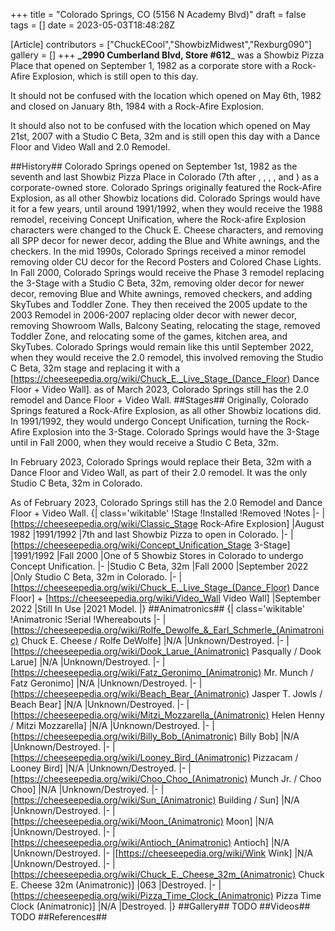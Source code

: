 +++
title = "Colorado Springs, CO (5156 N Academy Blvd)"
draft = false
tags = []
date = 2023-05-03T18:48:28Z

[Article]
contributors = ["ChuckECool","ShowbizMidwest","Rexburg090"]
gallery = []
+++
**_2990 Cumberland Blvd, Store #612**_ was a Showbiz Pizza Place that opened on September 1, 1982 as a corporate store with a Rock-Afire Explosion, which is still open to this day.

It should not be confused with the  location which opened on May 6th, 1982 and closed on January 8th, 1984 with a Rock-Afire Explosion.

It should also not to be confused with the  location which opened on May 21st, 2007 with a Studio C Beta, 32m and is still open this day with a Dance Floor and Video Wall and 2.0 Remodel.

##History##
Colorado Springs opened on September 1st, 1982 as the seventh and last Showbiz Pizza Place in Colorado (7th after , , , ,  and ) as a corporate-owned store. Colorado Springs originally featured the Rock-Afire Explosion, as all other Showbiz locations did. Colorado Springs would have it for a few years, until around 1991/1992, when they would receive the 1988 remodel, receiving Concept Unification, where the Rock-afire Explosion characters were changed to the Chuck E. Cheese characters, and removing all SPP decor for newer decor, adding the Blue and White awnings, and the checkers. In the mid 1990s, Colorado Springs received a minor remodel removing older CU decor for the Record Posters and Colored Chase Lights. In Fall 2000, Colorado Springs would receive the Phase 3 remodel replacing the 3-Stage with a Studio C Beta, 32m, removing older decor for newer decor, removing Blue and White awnings, removed checkers, and adding SkyTubes and Toddler Zone. They then received the 2005 update to the 2003 Remodel in 2006-2007 replacing older decor with newer decor, removing Showroom Walls, Balcony Seating, relocating the stage, removed Toddler Zone, and relocating some of the games, kitchen area, and SkyTubes. Colorado Springs would remain like this until September 2022, when they would receive the 2.0 remodel, this involved removing the Studio C Beta, 32m stage and replacing it with a [https://cheeseepedia.org/wiki/Chuck_E._Live_Stage_(Dance_Floor) Dance Floor + Video Wall]. as of March 2023, Colorado Springs still has the 2.0 remodel and Dance Floor + Video Wall.
##Stages##
Originally, Colorado Springs featured a Rock-Afire Explosion, as all other Showbiz locations did. In 1991/1992, they would undergo Concept Unification, turning the Rock-Afire Explosion into the 3-Stage. Colorado Springs would have the 3-Stage until in Fall 2000, when they would receive a Studio C Beta, 32m.

In February 2023, Colorado Springs would replace their Beta, 32m with a Dance Floor and Video Wall, as part of their 2.0 remodel. It was the only Studio C Beta, 32m in Colorado.

As of February 2023, Colorado Springs still has the 2.0 Remodel and Dance Floor + Video Wall.
{| class='wikitable'
!Stage
!Installed
!Removed
!Notes
|-
|[https://cheeseepedia.org/wiki/Classic_Stage Rock-Afire Explosion]
|August 1982
|1991/1992
|7th and last Showbiz Pizza to open in Colorado.
|-
|[https://cheeseepedia.org/wiki/Concept_Unification_Stage 3-Stage]
|1991/1992
|Fall 2000
|One of 5 Showbiz Stores in Colorado to undergo Concept Unification.
|-
|Studio C Beta, 32m
|Fall 2000
|September 2022
|Only Studio C Beta, 32m in Colorado.
|-
|[https://cheeseepedia.org/wiki/Chuck_E._Live_Stage_(Dance_Floor) Dance Floor] + [https://cheeseepedia.org/wiki/Video_Wall Video Wall]
|September 2022
|Still In Use
|2021 Model.
|}
##Animatronics##
{| class='wikitable'
!Animatronic
!Serial
!Whereabouts
|-
|[https://cheeseepedia.org/wiki/Rolfe_Dewolfe_&_Earl_Schmerle_(Animatronic) Chuck E. Cheese / Rolfe DeWolfe]
|N/A
|Unknown/Destroyed.
|-
|[https://cheeseepedia.org/wiki/Dook_Larue_(Animatronic) Pasqually / Dook Larue]
|N/A
|Unknown/Destroyed.
|-
|[https://cheeseepedia.org/wiki/Fatz_Geronimo_(Animatronic) Mr. Munch / Fatz Geronimo]
|N/A
|Unknown/Destroyed.
|-
|[https://cheeseepedia.org/wiki/Beach_Bear_(Animatronic) Jasper T. Jowls / Beach Bear]
|N/A
|Unknown/Destroyed.
|-
|[https://cheeseepedia.org/wiki/Mitzi_Mozzarella_(Animatronic) Helen Henny / Mitzi Mozzarella]
|N/A
|Unknown/Destroyed.
|-
|[https://cheeseepedia.org/wiki/Billy_Bob_(Animatronic) Billy Bob]
|N/A
|Unknown/Destroyed.
|-
|[https://cheeseepedia.org/wiki/Looney_Bird_(Animatronic) Pizzacam / Looney Bird]
|N/A
|Unknown/Destroyed.
|-
|[https://cheeseepedia.org/wiki/Choo_Choo_(Animatronic) Munch Jr. / Choo Choo]
|N/A
|Unknown/Destroyed.
|-
|[https://cheeseepedia.org/wiki/Sun_(Animatronic) Building / Sun]
|N/A
|Unknown/Destroyed.
|-
|[https://cheeseepedia.org/wiki/Moon_(Animatronic) Moon]
|N/A
|Unknown/Destroyed.
|-
|[https://cheeseepedia.org/wiki/Antioch_(Animatronic) Antioch]
|N/A
|Unknown/Destroyed.
|-
|[https://cheeseepedia.org/wiki/Wink Wink]
|N/A
|Unknown/Destroyed.
|-
|[https://cheeseepedia.org/wiki/Chuck_E._Cheese_32m_(Animatronic) Chuck E. Cheese 32m (Animatronic)]
|063
|Destroyed.
|-
|[https://cheeseepedia.org/wiki/Pizza_Time_Clock_(Animatronic) Pizza Time Clock (Animatronic)]
|N/A
|Destroyed.
|}
##Gallery##
TODO
##Videos##
TODO
##References##
<references />